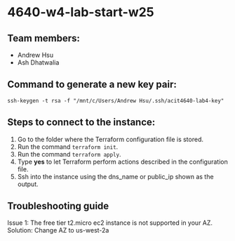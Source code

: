 # 4640-w4-lab-start-w25

## Team members:
- Andrew Hsu
- Ash Dhatwalia

## Command to generate a new key pair:
`ssh-keygen -t rsa -f "/mnt/c/Users/Andrew Hsu/.ssh/acit4640-lab4-key"`

## Steps to connect to the instance:
1. Go to the folder where the Terraform configuration file is stored.
2. Run the command `terraform init`.
3. Run the command `terraform apply`.
4. Type **yes** to let Terraform perform actions described in the configuration file.
5. Ssh into the instance using the dns_name or public_ip shown as the output.

## Troubleshooting guide
Issue 1: The free tier t2.micro ec2 instance is not supported in your AZ.
Solution: Change AZ to us-west-2a